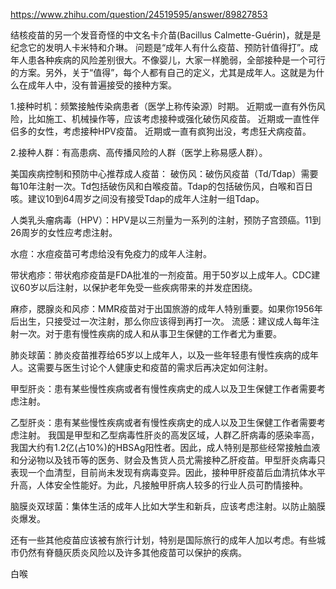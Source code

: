 https://www.zhihu.com/question/24519595/answer/89827853


结核疫苗的另一个发音奇怪的中文名卡介苗(Bacillus Calmette-Guérin)，就是是纪念它的发明人卡米特和介琳。
问题是“成年人有什么疫苗、预防针值得打”。成年人患各种疾病的风险差别很大。不像婴儿，大家一样脆弱，全部接种是一个可行的方案。另外，关于“值得”，每个人都有自己的定义，尤其是成年人。这就是为什么在成年人中，没有普遍接受的接种方案。

1.接种时机：频繁接触传染病患者（医学上称传染源）时期。
近期或一直有外伤风险，比如施工、机械操作等，应该考虑接种或强化破伤风疫苗。
近期或一直性伴侣多的女性，考虑接种HPV疫苗。
近期或一直有疯狗出没，考虑狂犬病疫苗。

2.接种人群：有高患病、高传播风险的人群（医学上称易感人群）。


美国疾病控制和预防中心推荐成人疫苗：
破伤风：破伤风疫苗（Td/Tdap）需要每10年注射一次。Td包括破伤风和白喉疫苗。Tdap的包括破伤风，白喉和百日咳。建议10到64周岁之间没有接受Tdap的成年人注射一组Tdap。

人类乳头瘤病毒（HPV）：HPV是以三剂量为一系列的注射，预防子宫颈癌。11到26周岁的女性应考虑注射。

水痘：水痘疫苗可考虑给没有免疫力的成年人注射。

带状疱疹：带状疱疹疫苗是FDA批准的一剂疫苗。用于50岁以上成年人。CDC建议60岁以后注射，以保护老年免受一些疾病带来的并发症困绕。

麻疹，腮腺炎和风疹：MMR疫苗对于出国旅游的成年人特别重要。如果你1956年后出生，只接受过一次注射，那么你应该得到再打一次。
流感：建议成人每年注射一次。对于患有慢性疾病的成人和从事卫生保健的工作者尤为重要。

肺炎球菌：肺炎疫苗推荐给65岁以上成年人，以及一些年轻患有慢性疾病的成年人。这需要与医生讨论个人健康史和疫苗的需求后再决定如何注射。

甲型肝炎：患有某些慢性疾病或者有慢性疾病史的成人以及卫生保健工作者需要考虑注射。

乙型肝炎：患有某些慢性疾病或者有慢性疾病史的成人以及卫生保健工作者需要考虑注射。
我国是甲型和乙型病毒性肝炎的高发区域，人群乙肝病毒的感染率高，我国大约有1.2亿(占10%)的HBSAg阳性者。因此，成人特别是那些经常接触血液和分泌物以及钱币等的医务、财会及售货人员尤需接种乙肝疫苗。甲型肝炎病毒只表现一个血清型，目前尚未发现有病毒变异。因此，接种甲肝疫苗后血清抗体水平升高，人体安全性能好。为此，凡接触甲肝病人较多的行业人员可酌情接种。


脑膜炎双球菌：集体生活的成年人比如大学生和新兵，应该考虑注射。以防止脑膜炎爆发。

还有一些其他疫苗应该被有旅行计划，特别是国际旅行的成年人加以考虑。有些城市仍然有脊髓灰质炎风险以及许多其他疫苗可以保护的疾病。

白喉












